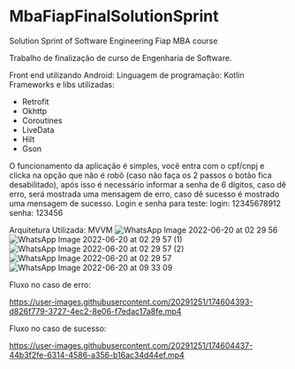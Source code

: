 # MbaFiapFinalSolutionSprint
Solution Sprint of Software Engineering Fiap MBA course

Trabalho de finalização de curso de Engenharia de Software.

Front end utilizando Android:
Linguagem de programação: Kotlin
Frameworks e libs utilizadas:
- Retrofit
- Okhttp
- Coroutines
- LiveData
- Hilt
- Gson

O funcionamento da aplicação é simples, você entra com o cpf/cnpj e clicka na opção que não é robô (caso não faça os 2 passos o botão fica desabilitado), após isso é necessário informar a senha de 6 dígitos, caso dê erro, será mostrada uma mensagem de erro, caso dê sucesso é mostrado uma mensagem de sucesso.
Login e senha para teste: login: 12345678912 senha: 123456

Arquitetura Utilizada: MVVM
![WhatsApp Image 2022-06-20 at 02 29 56](https://user-images.githubusercontent.com/20291251/174531569-6656e79c-30f4-4a12-a76c-03d7fa30f2e0.jpeg)
![WhatsApp Image 2022-06-20 at 02 29 57 (1)](https://user-images.githubusercontent.com/20291251/174531577-e021574f-8074-4bf7-8331-1adce3eecbca.jpeg)
![WhatsApp Image 2022-06-20 at 02 29 57 (2)](https://user-images.githubusercontent.com/20291251/174531588-a11417df-2b6b-4e72-ac6a-89cbe0d16967.jpeg)
![WhatsApp Image 2022-06-20 at 02 29 57](https://user-images.githubusercontent.com/20291251/174531596-ffea1c4f-a4ba-4e00-a1a8-ec9a2f4e0c14.jpeg)
![WhatsApp Image 2022-06-20 at 09 33 09](https://user-images.githubusercontent.com/20291251/174602823-492bd44b-2c38-4bca-8757-6c3a903d7d37.jpeg)

Fluxo no caso de erro:


https://user-images.githubusercontent.com/20291251/174604393-d826f779-3727-4ec2-8e06-f7edac17a8fe.mp4

Fluxo no caso de sucesso:

https://user-images.githubusercontent.com/20291251/174604437-44b3f2fe-6314-4586-a356-b16ac34d44ef.mp4


